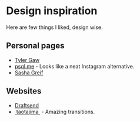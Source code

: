 # Design inspiration
Here are few things I liked, design wise.

## Personal pages
- [Tyler Gaw](https://tylergaw.com/)
- [psql.me](http://psql.me/) - Looks like a neat Instagram alternative.
- [Sasha Greif](http://sachagreif.com/) 

## Websites
- [Draftsend](https://draftsend.com/)
- [ taotajima ](http://taotajima.jp/works/waxing-moon/) - Amazing transitions.